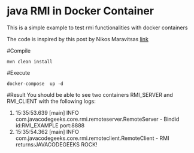 # java RMI in Docker Container

This is a simple example to test rmi functionalities with docker containers

The code is inspired by this post by Nikos Maravitsas
[link](https://examples.javacodegeeks.com/core-java/rmi/remoteexception/java-rmi-remoteexception-how-to-solve-remoteexception/)

#Compile

    mvn clean install
    
#Execute

    docker-compose  up -d 
    
#Result
You should be able to see two containers RMI_SERVER and RMI_CLIENT with the following logs:
1. 15:35:53.639 [main] INFO com.javacodegeeks.core.rmi.remoteserver.RemoteServer - Bindid  id:RMI_EXAMPLE port:8888
2. 15:35:54.362 [main] INFO com.javacodegeeks.core.rmi.remoteclient.RemoteClient - RMI returns:JAVACODEGEEKS ROCK!
